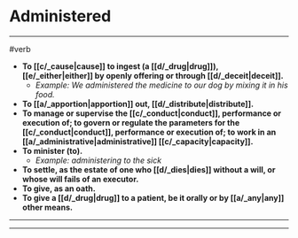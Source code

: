 # Administered
---
#verb
- **To [[c/_cause|cause]] to ingest (a [[d/_drug|drug]]), [[e/_either|either]] by openly offering or through [[d/_deceit|deceit]].**
	- _Example: We administered the medicine to our dog by mixing it in his food._
- **To [[a/_apportion|apportion]] out, [[d/_distribute|distribute]].**
- **To manage or supervise the [[c/_conduct|conduct]], performance or execution of; to govern or regulate the parameters for the [[c/_conduct|conduct]], performance or execution of; to work in an [[a/_administrative|administrative]] [[c/_capacity|capacity]].**
- **To minister (to).**
	- _Example: administering to the sick_
- **To settle, as the estate of one who [[d/_dies|dies]] without a will, or whose will fails of an executor.**
- **To give, as an oath.**
- **To give a [[d/_drug|drug]] to a patient, be it orally or by [[a/_any|any]] other means.**
---
---
